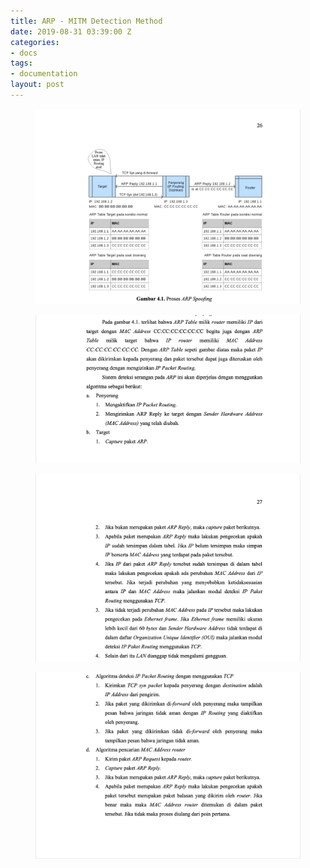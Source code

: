 ```yaml
---
title: ARP - MITM Detection Method
date: 2019-08-31 03:39:00 Z
categories:
- docs
tags:
- documentation
layout: post
---
```


<figure class="aligncenter">
    <img src="/uploads/2019-08-31-arp-mitm-detaction-method-1.png" />
</figure>

<figure class="aligncenter">
    <img src="/uploads/2019-08-31-arp-mitm-detaction-method-2.png" />
</figure>

<figure class="aligncenter">
    <img src="/uploads/2019-08-31-arp-mitm-detaction-method-3.png" />
</figure>

<figure class="aligncenter">
    <img src="/uploads/2019-08-31-arp-mitm-detaction-method-4.png" />
</figure>
